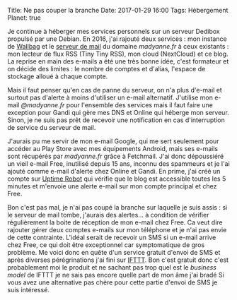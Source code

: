 Title: Ne pas couper la branche
Date: 2017-01-29 16:00
Tags: Hébergement
Planet: true

Je continue à héberger mes services personnels sur un serveur Dedibox propulsé
par une Debian. En 2016, j'ai rajouté deux services : mon instance de
[Wallbag](https://wallabag.org/fr) et le [serveur de
mail](http://blogduyax.madyanne.fr/peu-de-neuf.html) du domaine *madyanne.fr* à
ceux existants : mon lecteur de flux RSS (Tiny Tiny RSS), mon cloud (NextCloud)
et ce blog. La reprise en main des e-mails a été une très bonne idée, c'est
formateur et on décide des limites : le nombre de comptes et d'alias, l'espace
de stockage alloué à chaque compte.

Mais il faut penser qu'en cas de panne du serveur, on n'a plus d'e-mail et
surtout pas d'alerte à moins d'utiliser un e-mail alternatif. J'utilise mon
e-mail *@madyanne.fr* pour l'ensemble des services mais il faut faire une
exception pour Gandi qui gère mes DNS et Online qui héberge mon serveur. Sinon,
je ne suis pas prêt de recevoir une notification en cas d'interruption de
service du serveur de mail. 

J'aurais pu me servir de mon e-mail Google, qui me sert seulement pour
accéder au Play Store avec mes équipements Android, mais ses e-mails sont
récupérés par *madyanne.fr* grâce à Fetchmail. J'ai donc dépoussiéré un vieil
e-mail Free, inutilisé depuis 15 ans, inconnu des spammeurs et je l'ai ajouté
comme e-mail d'alerte chez Online et Gandi. En prime, j'ai créé un compte sur
[Uptime Robot](https://uptimerobot.com) qui vérifie que le blog est accessible
toutes les 5 minutes et m'envoie une alerte e-mail sur mon compte principal et
chez Free.

Bon c'est pas mal, je n'ai pas coupé la branche sur laquelle je suis assis : si
le serveur de mail tombe, j'aurais des alertes... à condition de vérifier
régulièrement la boite de réception de mon e-mail chez Free. Ca veut dire
rajouter gérer deux comptes e-mails sur mon téléphone et je n'ai pas envie de
cette contrainte. L'idéal serait de recevoir un SMS si un e-mail arrive chez
Free, ce qui doit être exceptionnel car symptomatique de gros problème. Me
voici donc en quête d'un service gratuit d'envoi de SMS et après diverses
pérégrinations j'ai fini sur [IFTTT](https://ifttt.com). Bon c'est gratuit donc
c'est probablement moi le produit et ne sachant pas trop quel est le *business
model* de IFTTT je ne sais pas encore quelle part de mon âme j'ai bradé  Si
vous avez une alternative pas chère pour cette partie d'envoi de SMS je suis
intéressé.



